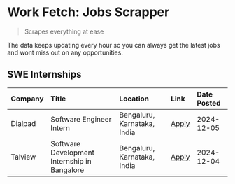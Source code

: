 # Work Fetch: Jobs Scrapper
> Scrapes everything at ease

The data keeps updating every hour so you can always get the latest jobs and wont miss out on any opportunities.

## SWE Internships
<!--START_SECTION:workfetch-->
| Company   | Title                                        | Location                    | Link                                                                                                                                                                                                                | Date Posted   |
|:----------|:---------------------------------------------|:----------------------------|:--------------------------------------------------------------------------------------------------------------------------------------------------------------------------------------------------------------------|:--------------|
| Dialpad   | Software Engineer Intern                     | Bengaluru, Karnataka, India | [Apply](https://in.linkedin.com/jobs/view/software-engineer-intern-at-dialpad-4091428917?position=2&pageNum=0&refId=uMZHq4iW0nkBV%2FfD4EE5Lg%3D%3D&trackingId=q2dsgphDy8mJRsIaF%2FvLdA%3D%3D)                       | 2024-12-05    |
| Talview   | Software Development Internship in Bangalore | Bengaluru, Karnataka, India | [Apply](https://in.linkedin.com/jobs/view/software-development-internship-in-bangalore-at-talview-4089000537?position=3&pageNum=0&refId=uMZHq4iW0nkBV%2FfD4EE5Lg%3D%3D&trackingId=%2FbSRhXB6fEJ%2B9pRVcwnuwA%3D%3D) | 2024-12-04    |
<!--END_SECTION:workfetch-->
